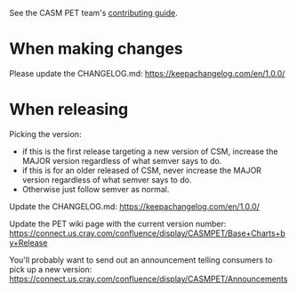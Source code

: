 See the CASM PET team's [contributing guide](https://connect.us.cray.com/confluence/display/CASMPET/CONTRIBUTING).

# When making changes

Please update the CHANGELOG.md: https://keepachangelog.com/en/1.0.0/

# When releasing

Picking the version:
- if this is the first release targeting a new version of CSM,
  increase the MAJOR version regardless of what semver says to do.
- if this is for an older released of CSM,
  never increase the MAJOR version regardless of what semver says to do.
- Otherwise just follow semver as normal.

Update the CHANGELOG.md: https://keepachangelog.com/en/1.0.0/

Update the PET wiki page with the current version number:
https://connect.us.cray.com/confluence/display/CASMPET/Base+Charts+by+Release

You'll probably want to send out an announcement telling consumers to pick up a new version:
https://connect.us.cray.com/confluence/display/CASMPET/Announcements
